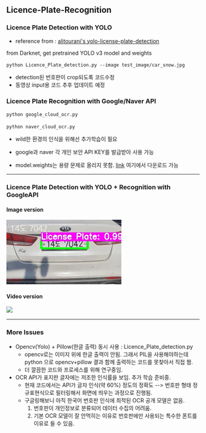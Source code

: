 ## Licence-Plate-Recognition

### Licence Plate Detection with YOLO

* reference from : [alitourani's yolo-license-plate-detection](https://github.com/alitourani/yolo-license-plate-detection)

from Darknet, get pretrained YOLO v3 model and weights

    python Licence_Plate_detection.py --image test_image/car_snow.jpg

* detection된 번호판이 crop되도록 코드수정
* 동영상 input용 코드 추후 업데이트 예정

### Licence Plate Recognition with Google/Naver API

    python google_cloud_ocr.py

    python naver_cloud_ocr.py

* wild한 환경의 인식을 위해선 추가학습이 필요

* google과 naver 각 개인 보안 API KEY를 발급받아 사용 가능
* model.weights는 용량 문제로 올리지 못함. [link](https://drive.google.com/file/d/1vXjIoRWY0aIpYfhj3TnPUGdmJoHnWaOc/edit) 여기에서 다운로드 가능


----------------------------------------------------------------------------

### Licence Plate Detection with YOLO + Recognition with GoogleAPI
#### Image version


![image_output](Images/sample01.jpg)


#### Video version


![](Images/video_output_sample.gif)

-----------------------------------------------------------------------------

### More Issues
* Opencv(Yolo) + Pillow(한글 출력) 동시 사용 : Licence_Plate_detection.py
    * opencv로는 이미지 위에 한글 출력이 안됨. 그래서 PIL을 사용해야하는데 python 으로 opencv+pillow 결과 함께 출력하는 코드를 못찾아서 직접 짬.
    * 더 깔끔한 코드와 프로세스를 위해 연구중임.
* OCR API가 표지판 글자에는 저조한 인식률을 보임. 추가 학습 준비중. 
    * 현재 코드에서는 API가 글자 인식(약 60%) 정도의 정확도 --> 번호판 형태 정규표현식으로 필터링해서 화면에 띄우는 과정으로 진행됨.
    * 구글링해보니 아직 한국어 번호판 인식에 최적된 OCR 공개 모델은 없음. 
        1) 번호판이 개인정보로 분류되어 데이터 수집의 어려움. 
        2) 기본 OCR 모델이 잘 안먹히는 이유로 번호판에만 사용되는 특수한 폰트를 이유로 들 수 있음.
